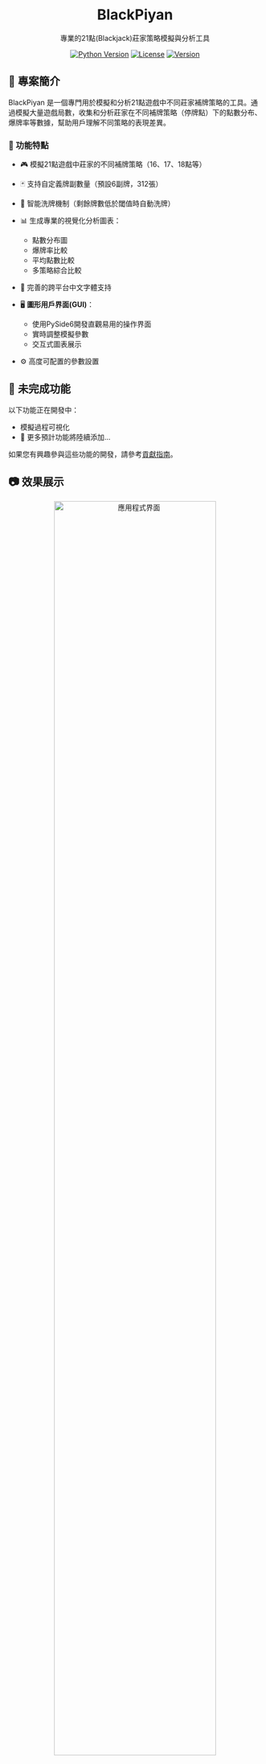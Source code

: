 <div align="center">
  <h1>BlackPiyan</h1>
  <p>專業的21點(Blackjack)莊家策略模擬與分析工具</p>
  
  <p>
    <a href="https://www.python.org/downloads/"><img src="https://img.shields.io/badge/python-3.8%2B-blue" alt="Python Version"></a>
    <a href="./LICENSE"><img src="https://img.shields.io/badge/license-MIT-green" alt="License"></a>
    <a href="https://github.com/ArIs0x145/BlackPiyan21/releases"><img src="https://img.shields.io/badge/version-1.0.0-orange" alt="Version"></a>
  </p>
</div>

## 📖 專案簡介

BlackPiyan 是一個專門用於模擬和分析21點遊戲中不同莊家補牌策略的工具。通過模擬大量遊戲局數，收集和分析莊家在不同補牌策略（停牌點）下的點數分布、爆牌率等數據，幫助用戶理解不同策略的表現差異。

### 🌟 功能特點

- 🎮 模擬21點遊戲中莊家的不同補牌策略（16、17、18點等）
- 🃏 支持自定義牌副數量（預設6副牌，312張）
- 🔄 智能洗牌機制（剩餘牌數低於閾值時自動洗牌）
- 📊 生成專業的視覺化分析圖表：
  - 點數分布圖
  - 爆牌率比較
  - 平均點數比較
  - 多策略綜合比較
- 📱 完善的跨平台中文字體支持
- 🖥️ **圖形用戶界面(GUI)**：
  - 使用PySide6開發直觀易用的操作界面
  - 實時調整模擬參數
  - 交互式圖表展示
  
- ⚙️ 高度可配置的參數設置

## 🚧 未完成功能

以下功能正在開發中：
  - 模擬過程可視化
- 🔄 更多預計功能將陸續添加...

如果您有興趣參與這些功能的開發，請參考[貢獻指南](docs/contributing.md)。

## 📷 效果展示

<div align="center">
  <img src="docs/imgs/app.png" alt="應用程式界面" width="80%">
  <p>BlackPiyan圖形用戶界面</p>
</div>

<div align="center">
  <img src="docs/imgs/s16.png" alt="策略16點數分布" width="45%">
  <img src="docs/imgs/s17.png" alt="策略17點數分布" width="45%">
  <img src="docs/imgs/s18.png" alt="策略18點數分布" width="45%">
  <img src="docs/imgs/total.png" alt="策略比較" width="45%">
</div>

## 🚀 安裝與使用

### 環境需求

- Python 3.8 或更高版本
- 依賴庫: 見 `requirements.txt`

### 安裝依賴

```bash
pip install -r requirements.txt
```

### 運行模擬

```bash
python main.py
```

若需使用自定義配置：

```bash
python main.py --config configs/my_config.yaml
```

### 運行GUI

```bash
python run_gui.py
```

### 構建可執行檔

要將GUI打包為獨立的可執行檔案：

```bash
# 先安裝PyInstaller
pip install pyinstaller

# 運行打包腳本
python build_exe.py
```

打包後的可執行檔位於 `dist/BlackPiyan` 目錄下。

## ⚙️ 配置說明

配置文件位於 `configs/default.yaml`，可自定義以下設置：

```yaml
# 遊戲配置
game:
  decks: 6                  # 使用的牌副數量
  reshuffle_threshold: 0.4  # 當剩餘牌數低於此閾值時洗牌

# 莊家配置
dealer:
  hit_until_value: 17       # 莊家補牌策略值 (小於此值就補牌)

# 模擬配置
simulation:
  min_games_per_strategy: 1000  # 每種策略至少模擬的局數
  total_min_games: 2000         # 總共至少模擬的局數
  strategies:                   # 要測試的所有策略值
    - 16
    - 17
    - 18
  # 實時更新配置
  realtime_update:
    enabled: true               # 是否啟用實時更新
    update_interval: 100        # 每多少局更新一次圖表
    min_update_interval: 50     # 最小更新間隔 (局數)
    max_update_interval: 500    # 最大更新間隔 (局數)
    auto_adjust: true           # 是否根據總局數自動調整更新間隔

# 日誌配置
logging:
  level: INFO                  # 日誌級別 (DEBUG, INFO, WARNING, ERROR)
  file: logs/blackpiyan.log    # 日誌文件
  format: "%(asctime)s - %(name)s - %(levelname)s - %(message)s"

# 結果輸出配置
output:
  data_dir: results/data        # 結果數據存儲目錄
  charts_dir: results/charts    # 圖表輸出目錄

# 字體配置
font:
  family: "Microsoft JhengHei"  # 中文顯示字體
  fallback: "DejaVu Sans"       # 後備字體 
```

更多配置說明請參閱 [配置文檔](docs/configuration.md)。

## 📊 輸出結果

模擬結果將以兩種形式呈現：

1. 控制台和日誌文件中的統計信息
2. `results/charts/` 目錄下的圖表:  
   - 每種策略的點數分布圖  
   - 不同策略的比較圖

## 📂 專案結構

```
blackpiyan/             # 主程式碼目錄
├── analysis/           # 數據分析模塊
├── config/             # 配置管理模塊
├── game/               # 遊戲邏輯模塊
├── model/              # 數據模型
├── simulation/         # 模擬引擎
├── utils/              # 實用工具
├── visualization/      # 可視化模塊
├── gui/                # GUI模塊
├── docs/               # 文檔目錄
└── tests/              # 測試目錄
configs/                # 配置文件目錄
results/                # 結果輸出目錄
```

## 📚 文檔

詳細文檔請參閱 [文檔目錄](docs/README.md):

- [使用指南](docs/usage.md)
- [安裝指南](docs/installation.md)
- [API 參考](docs/api_reference.md)
- [跨平台字體支持](docs/font_support.md)
- [架構設計](docs/architecture.md)

## 🧪 運行測試

BlackPiyan 提供了完整的測試套件：

```bash
# 運行所有測試
python -m unittest discover blackpiyan.tests

# 運行特定測試模塊
python -m unittest blackpiyan.tests.test_model
python -m unittest blackpiyan.tests.test_simulation

# 運行單個測試類
python -m unittest blackpiyan.tests.test_model.TestCard
```

## 🤝 貢獻指南

歡迎任何形式的貢獻！如果您想為 BlackPiyan 做出貢獻，請參閱我們的 [貢獻指南](docs/contributing.md)。

## 📄 許可證

本項目採用 MIT 許可證 - 詳情請參閱 [LICENSE](LICENSE) 文件。

## 👥 開發團隊

BlackPiyan Team 
[ArIs0x145](https://github.com/ArIs0x145)
[love2004](https://github.com/love2004)
